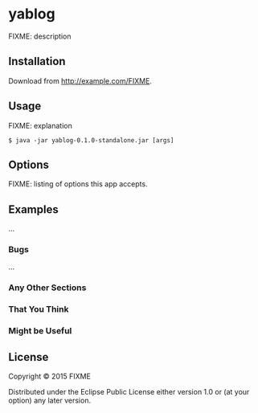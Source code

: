 # yablog

FIXME: description

## Installation

Download from http://example.com/FIXME.

## Usage

FIXME: explanation

    $ java -jar yablog-0.1.0-standalone.jar [args]

## Options

FIXME: listing of options this app accepts.

## Examples

...

### Bugs

...

### Any Other Sections
### That You Think
### Might be Useful

## License

Copyright © 2015 FIXME

Distributed under the Eclipse Public License either version 1.0 or (at
your option) any later version.
